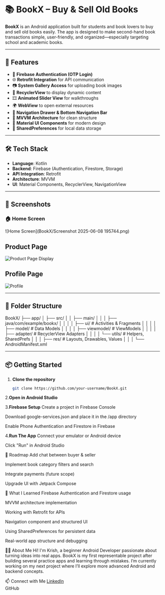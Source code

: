 # 📚 BookX – Buy & Sell Old Books

**BookX** is an Android application built for students and book lovers to buy and sell old books easily. The app is designed to make second-hand book transactions simple, user-friendly, and organized—especially targeting school and academic books.

---

## 🚀 Features

- 🔐 **Firebase Authentication (OTP Login)**
- 🌐 **Retrofit Integration** for API communication
- 📷 **System Gallery Access** for uploading book images
- 🔄 **RecyclerView** to display dynamic content
- 🎞️ **Animated Slider View** for walkthroughs
- 🌍 **WebView** to open external resources
- 🧭 **Navigation Drawer & Bottom Navigation Bar**
- 🧱 **MVVM Architecture** for clean structure
- 🎨 **Material UI Components** for modern design
- 💾 **SharedPreferences** for local data storage

---

## 🛠️ Tech Stack

- **Language**: Kotlin  
- **Backend**: Firebase (Authentication, Firestore, Storage)  
- **API Integration**: Retrofit  
- **Architecture**: MVVM  
- **UI**: Material Components, RecyclerView, NavigationView

---

## 📸 Screenshots

### 🏠 Home Screen
![Home Screen](BookX/Screenshot 2025-06-08 195744.png)
## Product Page
![Product Page Display](productdisplay)
## Profile Page
![Profile](profile)


---

## 📂 Folder Structure

BookX/
├── app/
│ ├── src/
│ │ ├── main/
│ │ │ ├── java/com/example/bookx/
│ │ │ │ ├── ui/ # Activities & Fragments
│ │ │ │ ├── model/ # Data Models
│ │ │ │ ├── viewmodel/ # ViewModels
│ │ │ │ ├── adapter/ # RecyclerView Adapters
│ │ │ │ └── utils/ # Helpers, SharedPrefs
│ │ │ ├── res/ # Layouts, Drawables, Values
│ │ │ └── AndroidManifest.xml


---

## 📦 Getting Started

1. **Clone the repository**
   ```bash
   git clone https://github.com/your-username/BookX.git

2.**Open in Android Studio**

3.**Firebase Setup**
Create a project in Firebase Console

Download google-services.json and place it in the /app directory

Enable Phone Authentication and Firestore in Firebase

4.**Run The App**
Connect your emulator or Android device

Click "Run" in Android Studio

📌 Roadmap
 Add chat between buyer & seller

 Implement book category filters and search

 Integrate payments (future scope)

 Upgrade UI with Jetpack Compose

🔮 What I Learned
Firebase Authentication and Firestore usage

MVVM architecture implementation

Working with Retrofit for APIs

Navigation component and structured UI

Using SharedPreferences for persistent data

Real-world app structure and debugging

👨‍💻 About Me
Hi! I'm Krish, a beginner Android Developer passionate about turning ideas into real apps. BookX is my first representable project after building several practice apps and learning through mistakes. I’m currently working on my next project where I’ll explore more advanced Android and backend concepts.

📫 Connect with Me
[LinkedIn](https://www.linkedin.com/in/krish-kumar-chaurasia-073a91310?utm_source=share&utm_campaign=share_via&utm_content=profile&utm_medium=android_app)  
GitHub
